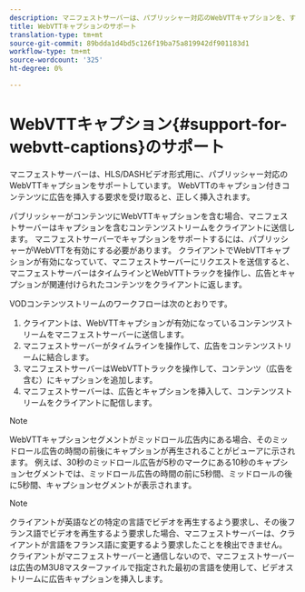 ```yaml
---
description: マニフェストサーバーは、パブリッシャー対応のWebVTTキャプションを、すべてのHLSビデオ形式でサポートしています。 WebVTTのキャプション付きコンテンツに広告を挿入する要求を受け取ると、正しく挿入されます。
title: WebVTTキャプションのサポート
translation-type: tm+mt
source-git-commit: 89bdda1d4bd5c126f19ba75a819942df901183d1
workflow-type: tm+mt
source-wordcount: '325'
ht-degree: 0%

---
```



# WebVTTキャプション{#support-for-webvtt-captions}のサポート

マニフェストサーバーは、HLS/DASHビデオ形式用に、パブリッシャー対応のWebVTTキャプションをサポートしています。 WebVTTのキャプション付きコンテンツに広告を挿入する要求を受け取ると、正しく挿入されます。

パブリッシャーがコンテンツにWebVTTキャプションを含む場合、マニフェストサーバーはキャプションを含むコンテンツストリームをクライアントに送信します。 マニフェストサーバーでキャプションをサポートするには、パブリッシャーがWebVTTを有効にする必要があります。 クライアントでWebVTTキャプションが有効になっていて、マニフェストサーバーにリクエストを送信すると、マニフェストサーバーはタイムラインとWebVTTトラックを操作し、広告とキャプションが関連付けられたコンテンツをクライアントに返します。

VODコンテンツストリームのワークフローは次のとおりです。

1. クライアントは、WebVTTキャプションが有効になっているコンテンツストリームをマニフェストサーバーに送信します。
1. マニフェストサーバーがタイムラインを操作して、広告をコンテンツストリームに結合します。
1. マニフェストサーバーはWebVTTトラックを操作して、コンテンツ（広告を含む）にキャプションを追加します。
1. マニフェストサーバーは、広告とキャプションを挿入して、コンテンツストリームをクライアントに配信します。

>[!NOTE]
>
>WebVTTキャプションセグメントがミッドロール広告内にある場合、そのミッドロール広告の時間の前後にキャプションが再生されることがビューアに示されます。 例えば、30秒のミッドロール広告が5秒のマークにある10秒のキャプションセグメントでは、ミッドロール広告の時間の前に5秒間、ミッドロールの後に5秒間、キャプションセグメントが表示されます。

>[!NOTE]
>
>クライアントが英語などの特定の言語でビデオを再生するよう要求し、その後フランス語でビデオを再生するよう要求した場合、マニフェストサーバーは、クライアントが言語をフランス語に変更するよう要求したことを検出できません。 クライアントがマニフェストサーバーと通信しないので、マニフェストサーバーは広告のM3U8マスターファイルで指定された最初の言語を使用して、ビデオストリームに広告キャプションを挿入します。
